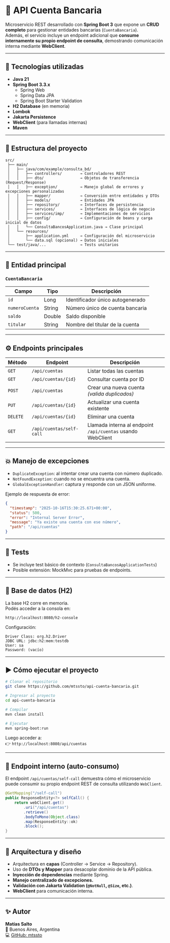 # 🏦 API Cuenta Bancaria

Microservicio REST desarrollado con **Spring Boot 3** que expone un **CRUD completo** para gestionar entidades bancarias (`CuentaBancaria`).  
Además, el servicio incluye un endpoint adicional que **consume internamente su propio endpoint de consulta**, demostrando comunicación interna mediante **WebClient**.

---

## 🚀 Tecnologías utilizadas

- **Java 21**
- **Spring Boot 3.3.x**
  - Spring Web
  - Spring Data JPA
  - Spring Boot Starter Validation
- **H2 Database** (en memoria)
- **Lombok**
- **Jakarta Persistence**
- **WebClient** (para llamadas internas)
- **Maven**

---

## 📂 Estructura del proyecto

```
src/
 ├── main/
 │   ├── java/com/example/consulta_bd/
 │   │   ├── controllers/        → Controladores REST
 │   │   ├── dto/                → Objetos de transferencia (Request/Response)
 │   │   ├── exception/          → Manejo global de errores y excepciones personalizadas
 │   │   ├── mapper/             → Conversión entre entidades y DTOs
 │   │   ├── models/             → Entidades JPA
 │   │   ├── repository/         → Interfaces de persistencia
 │   │   ├── services/           → Interfaces de lógica de negocio
 │   │   ├── services/imp/       → Implementaciones de servicios
 │   │   ├── config/             → Configuración de beans y carga inicial de datos
 │   │   └── ConsultaBancosApplication.java → Clase principal
 │   └── resources/
 │       ├── application.yml     → Configuración del microservicio
 │       └── data.sql (opcional) → Datos iniciales
 └── test/java/...               → Tests unitarios
```

---

## 🧠 Entidad principal

### `CuentaBancaria`
| Campo          | Tipo     | Descripción                        |
|----------------|----------|------------------------------------|
| `id`           | Long     | Identificador único autogenerado   |
| `numeroCuenta` | String   | Número único de cuenta bancaria    |
| `saldo`        | Double   | Saldo disponible                   |
| `titular`      | String   | Nombre del titular de la cuenta    |

---

## ⚙️ Endpoints principales

| Método | Endpoint              | Descripción |
|--------|------------------------|-------------|
| `GET`  | `/api/cuentas`         | Listar todas las cuentas |
| `GET`  | `/api/cuentas/{id}`    | Consultar cuenta por ID |
| `POST` | `/api/cuentas`         | Crear una nueva cuenta *(valida duplicados)* |
| `PUT`  | `/api/cuentas/{id}`    | Actualizar una cuenta existente |
| `DELETE` | `/api/cuentas/{id}`  | Eliminar una cuenta |
| `GET`  | `/api/cuentas/self-call` | Llamada interna al endpoint `/api/cuentas` usando WebClient |

---

## 💥 Manejo de excepciones

- `DuplicateException`: al intentar crear una cuenta con número duplicado.  
- `NotFoundException`: cuando no se encuentra una cuenta.  
- `GlobalExceptionHandler`: captura y responde con un JSON uniforme.

Ejemplo de respuesta de error:
```json
{
  "timestamp": "2025-10-16T15:30:25.671+00:00",
  "status": 500,
  "error": "Internal Server Error",
  "message": "Ya existe una cuenta con ese número",
  "path": "/api/cuentas"
}
```

---

## 🧪 Tests

- Se incluye test básico de contexto (`ConsultaBancosApplicationTests`)
- Posible extensión: MockMvc para pruebas de endpoints.

---

## 💾 Base de datos (H2)

La base H2 corre en memoria.  
Podés acceder a la consola en:

```
http://localhost:8080/h2-console
```

Configuración:
```
Driver Class: org.h2.Driver
JDBC URL: jdbc:h2:mem:testdb
User: sa
Password: (vacío)
```

---

## ▶️ Cómo ejecutar el proyecto

```bash
# Clonar el repositorio
git clone https://github.com/mtssto/api-cuenta-bancaria.git

# Ingresar al proyecto
cd api-cuenta-bancaria

# Compilar
mvn clean install

# Ejecutar
mvn spring-boot:run
```

Luego acceder a:  
👉 `http://localhost:8080/api/cuentas`

---

## 🧩 Endpoint interno (auto-consumo)

El endpoint `/api/cuentas/self-call` demuestra cómo el microservicio puede consumir su propio endpoint REST de consulta utilizando `WebClient`.

```java
@GetMapping("/self-call")
public ResponseEntity<?> selfCall() {
    return webClient.get()
        .uri("/api/cuentas")
        .retrieve()
        .bodyToMono(Object.class)
        .map(ResponseEntity::ok)
        .block();
}
```

---

## 🧱 Arquitectura y diseño

- Arquitectura en **capas** (Controller → Service → Repository).
- Uso de **DTOs y Mapper** para desacoplar dominio de la API pública.
- **Inyección de dependencias** mediante Spring.
- **Manejo centralizado de excepciones.**
- **Validación con Jakarta Validation (`@NotNull`, `@Size`, etc.)**.
- **WebClient** para comunicación interna.

---

## ✨ Autor

**Matías Salto**  
📍 Buenos Aires, Argentina  
💻 [GitHub: mtssto](https://github.com/mtssto)

